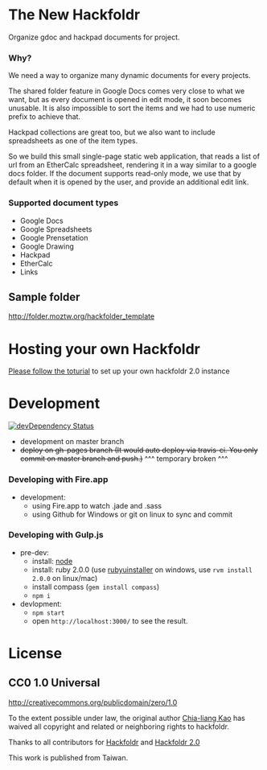 The New Hackfoldr
============

Organize gdoc and hackpad documents for project.

### Why?

We need a way to organize many dynamic documents for every projects.

The shared folder feature in Google Docs comes very close to what we want, but as every document is opened in edit mode, it soon becomes unusable.  It is also impossible to sort the items and we had to use numeric prefix to achieve that.

Hackpad collections are great too, but we also want to include spreadsheets as one of the item types.

So we build this small single-page static web application, that reads a list of url from an EtherCalc spreadsheet, rendering it in a way similar to a google docs folder.  If the document supports read-only mode, we use that by default when it is opened by the user, and provide an additional edit link.


### Supported document types

* Google Docs
* Google Spreadsheets
* Google Prensetation
* Google Drawing
* Hackpad
* EtherCalc
* Links


## Sample folder

http://folder.moztw.org/hackfolder_template


# Hosting your own Hackfoldr
[Please follow the toturial](https://g0v.hackpad.com/Hackfoldr-2.0-forkme) to set up your own hackfoldr 2.0 instance


# Development

[![devDependency Status](https://david-dm.org/hackfoldr/hackfoldr-2.0-forkme/dev-status.svg?style=flat-square)](https://david-dm.org/hackfoldr/hackfoldr-2.0-forkme#info=devDependencies)

* development on master branch
* <del>deploy on gh-pages branch (It would auto deploy via travis-ci. You only commit on master branch and push.)</del>
^^^ temporary broken ^^^

### Developing with Fire.app

* development:
    * using Fire.app to watch .jade and .sass
    * using Github for Windows or git on linux to sync and commit

### Developing with Gulp.js

* pre-dev:
    * install: [node](http://nodejs.org/)
    * install: ruby 2.0.0 (use [rubyuinstaller](http://rubyinstaller.org) on windows, use `rvm install 2.0.0` on linux/mac)
    * install compass (`gem install compass`)
    * `npm i`
* devlopment:
    * `npm start`
    * open `http://localhost:3000/` to see the result.


# License

## CC0 1.0 Universal

http://creativecommons.org/publicdomain/zero/1.0

To the extent possible under law, the original author [Chia-liang Kao](https://github.com/clkao) has waived all copyright and related or neighboring rights to hackfoldr.

Thanks to all contributors for [Hackfoldr](https://github.com/hackfoldr/hackfoldr/graphs/contributors) and [Hackfoldr 2.0](https://github.com/hackfoldr/hackfoldr-2.0-forkme/graphs/contributors)

This work is published from Taiwan.
